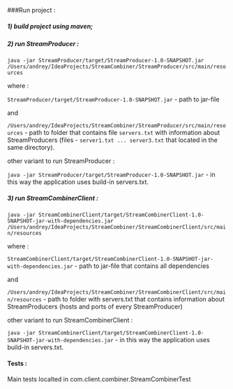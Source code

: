 ###Run project :

##### 1) build project using maven;

##### 2) run StreamProducer :

 `java -jar StreamProducer/target/StreamProducer-1.0-SNAPSHOT.jar  /Users/andrey/IdeaProjects/StreamCombiner/StreamProducer/src/main/resources`
  
where :

`StreamProducer/target/StreamProducer-1.0-SNAPSHOT.jar` - path to jar-file

and

`/Users/andrey/IdeaProjects/StreamCombiner/StreamProducer/src/main/resources` - path to folder that contains file `servers.txt` with information about StreamProducers (files - `server1.txt ... server3.txt` that located in the same directory).

other variant to run StreamProducer :

`java -jar StreamProducer/target/StreamProducer-1.0-SNAPSHOT.jar` - in this way the application uses build-in servers.txt.

##### 3) run StreamCombinerClient :

`java -jar StreamCombinerClient/target/StreamCombinerClient-1.0-SNAPSHOT-jar-with-dependencies.jar /Users/andrey/IdeaProjects/StreamCombiner/StreamCombinerClient/src/main/resources`

where :

`StreamCombinerClient/target/StreamCombinerClient-1.0-SNAPSHOT-jar-with-dependencies.jar` - path to jar-file that contains all dependencies

and

`/Users/andrey/IdeaProjects/StreamCombiner/StreamCombinerClient/src/main/resources` -
path to folder with servers.txt that contains information about StreamProducers (hosts and ports of every StreamProducer)   

other variant to run StreamCombinerClient :

`java -jar StreamCombinerClient/target/StreamCombinerClient-1.0-SNAPSHOT-jar-with-dependencies.jar` - in this way the application uses build-in servers.txt.

#### Tests :

Main tests localted in com.client.combiner.StreamCombinerTest